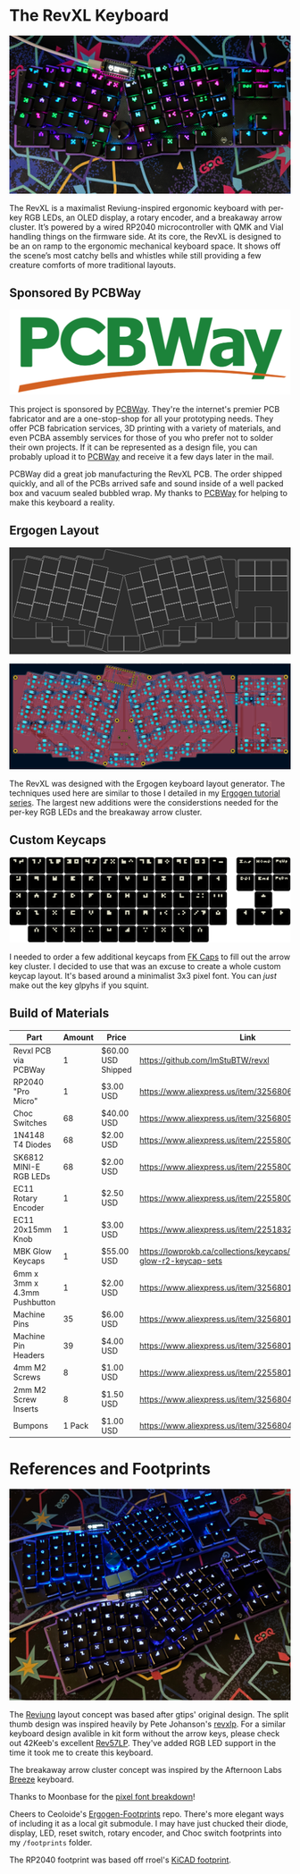 # The RevXL Keyboard

![The RevXL](./images/RevXL.png)

The RevXL is a maximalist Reviung-inspired ergonomic keyboard with per-key RGB LEDs, an OLED display, a rotary encoder, and a breakaway arrow cluster. It’s powered by a wired RP2040 microcontroller with QMK and Vial handling things on the firmware side. At its core, the RevXL is designed to be an on ramp to the ergonomic mechanical keyboard space. It shows off the scene’s most catchy bells and whistles while still providing a few creature comforts of more traditional layouts.

## Sponsored By PCBWay

![PCBWay Logo](./images/PCBWay-Logo.png)

This project is sponsored by [PCBWay](https://www.pcbway.com). They're the internet's premier PCB fabricator and are a one-stop-shop for all your prototyping needs. They offer PCB fabrication services, 3D printing with a variety of materials, and even PCBA assembly services for those of you who prefer not to solder their own projects. If it can be represented as a design file, you can probably upload it to [PCBWay](https://www.pcbway.com) and receive it a few days later in the mail.

PCBWay did a great job manufacturing the RevXL PCB. The order shipped quickly, and all of the PCBs arrived safe and sound inside of a well packed box and vacuum sealed bubbled wrap. My thanks to [PCBWay](https://www.pcbway.com) for helping to make this keyboard a reality.

## Ergogen Layout

![Ergogen Preview](./images/Ergogen.png)

![KiCAD Preview](./images/PCB.png)

The RevXL was designed with the Ergogen keyboard layout generator. The techniques used here are similar to those I detailed in my [Ergogen tutorial series](https://flatfootfox.com/ergogen-introduction/). The largest new additions were the considerstions needed for the per-key RGB LEDs and the breakaway arrow cluster.

## Custom Keycaps

![Keycap Preview](./images/Keycaps.png)

I needed to order a few additional keycaps from [FK Caps](https://fkcaps.com/?a=FlatFootFox) to fill out the arrow key cluster. I decided to use that was an excuse to create a whole custom keycap layout. It's based around a minimalist 3x3 pixel font. You can *just* make out the key glpyhs if you squint.

## Build of Materials

| Part                         | Amount | Price           | Link                                                 |
| ---------------------------- | ------ | --------------- | ---------------------------------------------------- |
| Revxl PCB via PCBWay         | 1      | $60.00 USD Shipped | https://github.com/ImStuBTW/revxl                    |
| RP2040 "Pro Micro"           | 1      | $3.00 USD       | https://www.aliexpress.us/item/3256806423363289.html |
| Choc Switches                | 68     | $40.00 USD      | https://www.aliexpress.us/item/3256805697157410.html |
| 1N4148 T4 Diodes             | 68     | $2.00 USD       | https://www.aliexpress.us/item/2255800498728983.html |
| SK6812 MINI-E RGB LEDs       | 68     | $2.00 USD       | https://www.aliexpress.us/item/2255800498728983.html |
| EC11 Rotary Encoder          | 1      | $2.50 USD       | https://www.aliexpress.us/item/2255800160725313.html |
| EC11 20x15mm Knob            | 1      | $3.00 USD       | https://www.aliexpress.us/item/2251832562966356.html |
| MBK Glow Keycaps             | 1      | $55.00 USD      | https://lowprokb.ca/collections/keycaps/products/mbk-glow-r2-keycap-sets |
| 6mm x 3mm x 4.3mm Pushbutton | 1     | $2.00 USD       | https://www.aliexpress.us/item/3256801663262003.html |
| Machine Pins                 | 35     | $6.00 USD       | https://www.aliexpress.us/item/3256801663262003.html |
| Machine Pin Headers          | 39     | $4.00 USD       | https://www.aliexpress.us/item/3256801663262003.html |
| 4mm M2 Screws                | 8      | $1.00 USD       | https://www.aliexpress.us/item/2255801062616407.html |
| 2mm M2 Screw Inserts         | 8      | $1.50 USD       | https://www.aliexpress.us/item/3256804349544912.html |
| Bumpons                      | 1 Pack | $1.00 USD       | https://www.aliexpress.us/item/3256804119199524.html |

# References and Footprints

![Two of them](./images/RevXL-Two.png)

The [Reviung](https://github.com/gtips/reviung) layout concept was based after gtips' original design. The split thumb design was inspired heavily by Pete Johanson's [revxlp](https://gitlab.com/lpgalaxy/revxlp). For a similar keyboard design avalible in kit form without the arrow keys, please check out 42Keeb's excellent [Rev57LP](https://42keebs.eu/shop/kits/pro-micro-based/rev57lp-50-low-profile-hotswap-ergo-kit/). They've added RGB LED support in the time it took me to create this keyboard.

The breakaway arrow cluster concept was inspired by the Afternoon Labs [Breeze](https://www.afternoonlabs.com/breeze/) keyboard.

Thanks to Moonbase for the [pixel font breakdown](https://moonbench.xyz/projects/tiny-pixel-art-fonts/)! 

Cheers to Ceoloide's [Ergogen-Footprints](https://github.com/ceoloide/ergogen-footprints) repo. There's more elegant ways of including it as a local git submodule. I may have just chucked their diode, display, LED, reset switch, rotary encoder, and Choc switch footprints into my `/footprints` folder.

The RP2040 footprint was based off rroel's [KiCAD footprint](https://github.com/rroels/kicad_pro_micro_rp2040).